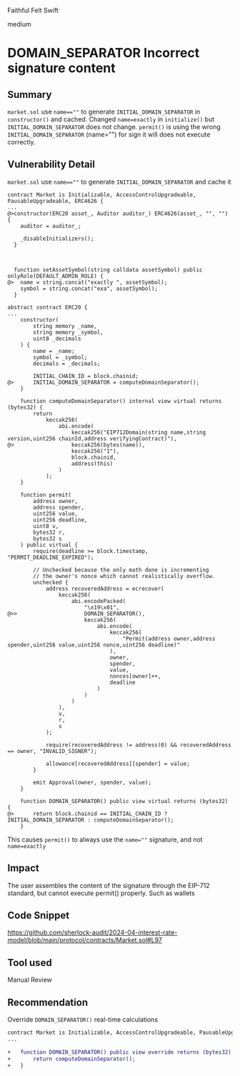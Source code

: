 Faithful Felt Swift

medium

# DOMAIN_SEPARATOR Incorrect signature content

## Summary
`market.sol` use `name==""` to generate `INITIAL_DOMAIN_SEPARATOR` in `constructor()` and cached.
Changed `name=exactly` in `initialize()` 
but `INITIAL_DOMAIN_SEPARATOR` does not change.
`permit()` is using the wrong `INITIAL_DOMAIN_SEPARATOR` (name="") for sign
it will does not execute correctly.


## Vulnerability Detail
`market.sol` use `name==""` to generate `INITIAL_DOMAIN_SEPARATOR` and cache it

```solidity
contract Market is Initializable, AccessControlUpgradeable, PausableUpgradeable, ERC4626 {
...
@>constructor(ERC20 asset_, Auditor auditor_) ERC4626(asset_, "", "") {
    auditor = auditor_;

    _disableInitializers();
  }



  function setAssetSymbol(string calldata assetSymbol) public onlyRole(DEFAULT_ADMIN_ROLE) {
@>  name = string.concat("exactly ", assetSymbol);
    symbol = string.concat("exa", assetSymbol);
  }
```
```solidity
abstract contract ERC20 {
...
    constructor(
        string memory _name,
        string memory _symbol,
        uint8 _decimals
    ) {
        name = _name;
        symbol = _symbol;
        decimals = _decimals;

        INITIAL_CHAIN_ID = block.chainid;
@>      INITIAL_DOMAIN_SEPARATOR = computeDomainSeparator();
    }

    function computeDomainSeparator() internal view virtual returns (bytes32) {
        return
            keccak256(
                abi.encode(
                    keccak256("EIP712Domain(string name,string version,uint256 chainId,address verifyingContract)"),
@>                  keccak256(bytes(name)),
                    keccak256("1"),
                    block.chainid,
                    address(this)
                )
            );
    }

    function permit(
        address owner,
        address spender,
        uint256 value,
        uint256 deadline,
        uint8 v,
        bytes32 r,
        bytes32 s
    ) public virtual {
        require(deadline >= block.timestamp, "PERMIT_DEADLINE_EXPIRED");

        // Unchecked because the only math done is incrementing
        // the owner's nonce which cannot realistically overflow.
        unchecked {
            address recoveredAddress = ecrecover(
                keccak256(
                    abi.encodePacked(
                        "\x19\x01",
@>>                     DOMAIN_SEPARATOR(),
                        keccak256(
                            abi.encode(
                                keccak256(
                                    "Permit(address owner,address spender,uint256 value,uint256 nonce,uint256 deadline)"
                                ),
                                owner,
                                spender,
                                value,
                                nonces[owner]++,
                                deadline
                            )
                        )
                    )
                ),
                v,
                r,
                s
            );

            require(recoveredAddress != address(0) && recoveredAddress == owner, "INVALID_SIGNER");

            allowance[recoveredAddress][spender] = value;
        }

        emit Approval(owner, spender, value);
    }

    function DOMAIN_SEPARATOR() public view virtual returns (bytes32) {
@>      return block.chainid == INITIAL_CHAIN_ID ? INITIAL_DOMAIN_SEPARATOR : computeDomainSeparator();
    }
```

This causes `permit()` to always use the `name=""` signature, and not `name=exactly`

## Impact

The user assembles the content of the signature through the EIP-712 standard, but cannot execute permit() properly.
Such as wallets

## Code Snippet
https://github.com/sherlock-audit/2024-04-interest-rate-model/blob/main/protocol/contracts/Market.sol#L97
## Tool used

Manual Review

## Recommendation

Override `DOMAIN_SEPARATOR()` real-time calculations

```diff
contract Market is Initializable, AccessControlUpgradeable, PausableUpgradeable, ERC4626 {
...

+   function DOMAIN_SEPARATOR() public view override returns (bytes32) {
+       return computeDomainSeparator();
+   }

```
